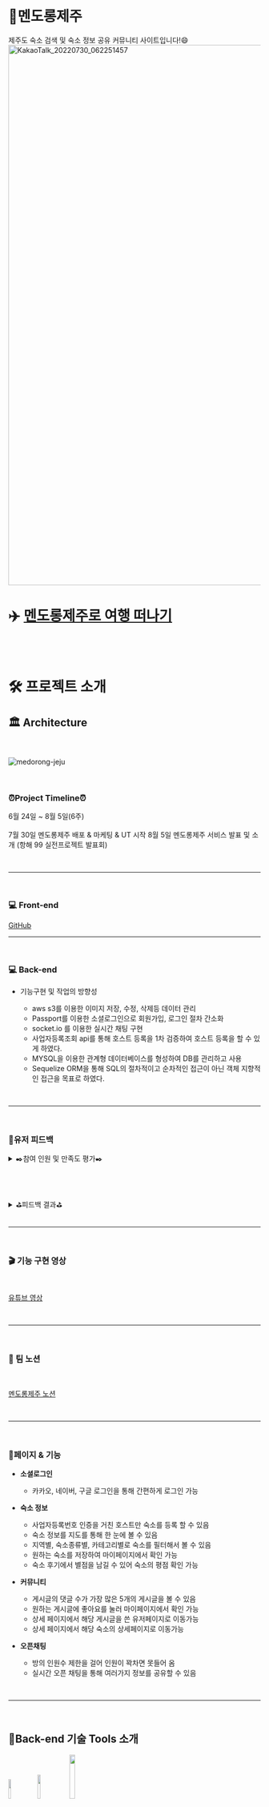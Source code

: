 # 🍊멘도롱제주
제주도 숙소 검색 및 숙소 정보 공유 커뮤니티 사이트입니다!😄
<img width="1080" alt="KakaoTalk_20220730_062251457" src="https://user-images.githubusercontent.com/72002228/182119833-9b6880d1-8c9d-46ea-aef1-a3ad55726899.png">

# ✈️ [멘도롱제주로 여행 떠나기](https://mendorong-jeju.co.kr)
<br><br>

# 🛠️ 프로젝트 소개

##  🏛 Architecture 
<br>

![medorong-jeju](https://user-images.githubusercontent.com/72002228/182095720-34abf61c-e3f4-4cd6-b19a-3db3149583c9.png)

<br>

### ⏰Project Timeline⏰

6월 24일 ~ 8월 5일(6주)<br><br>
7월 30일 멘도롱제주 배포 & 마케팅 & UT 시작
8월 5일 멘도롱제주 서비스 발표 및 소개 (항해 99 실전프로젝트 발표회)

<br>

----
<br>

### 💻 Front-end
[GitHub](https://github.com/Choiji92/final_project#readme)
<br>

----
<br>

### 💻 Back-end
* 기능구현 및 작업의 방향성<br>

  * aws s3를 이용한 이미지 저장, 수정, 삭제등 데이터 관리
  * Passport를 이용한 소셜로그인으로 회원가입, 로그인 절차 간소화
  * socket.io 를 이용한 실시간 채팅 구현
  * 사업자등록조회 api를 통해 호스트 등록을 1차 검증하여 호스트 등록을 할 수 있게 하였다.
  * MYSQL을 이용한 관계형 데이터베이스를 형성하여 DB를 관리하고 사용
  * Sequelize ORM을 통해 SQL의 절차적이고 순차적인 접근이 아닌 객체 지향적인 접근을 목표로 하였다.
  


<br>

-----

<br>

### 📝유저 피드백

<details>
<summary> ✒️참여 인원 및 만족도 평가✒️ </summary>
<br>
 
![유저 커뮤니티 차트(참여방법)](https://user-images.githubusercontent.com/72002228/183229041-9245e154-40d4-4f0b-b12a-160837b1ec98.png)
 
<br>
 

![유저 커뮤니티 차트(만족도 점수)](https://user-images.githubusercontent.com/72002228/183228983-48fba9fa-7534-41a7-ab59-937bcd30a2bd.png)

</details>

<br><br>
<details>
<summary>  ⛳피드백 결과⛳ </summary>
<br>
 
 
![유저피드백 반영결과](https://user-images.githubusercontent.com/72002228/183229128-cae145ca-2347-4b73-9608-81162baf9546.png)


</details>


<br>

-----

<br>


### 🎬 기능 구현 영상
<br>

 [유튜브 영상](https://www.youtube.com/watch?v=7FfDIUuBeQU)

<br>

-----

<br>

### 📘 팀 노션
<br>

 [멘도롱제주 노션](https://unmarred-judge-712.notion.site/875e0fb4b7bf42d69e2fe7b217286aaa)

<br>

-----

<br>

### 🦾페이지 & 기능

* **소셜로그인** <br>
 
  * 카카오, 네이버, 구글 로그인을 통해 간편하게 로그인 가능
* **숙소 정보**<br>
  * 사업자등록번호 인증을 거친 호스트만 숙소를 등록 할 수 있음
  * 숙소 정보를 지도를 통해 한 눈에 볼 수 있음
  * 지역별, 숙소종류별, 카테고리별로 숙소를 필터해서 볼 수 있음
  * 원하는 숙소를 저장하여 마이페이지에서 확인 가능
  * 숙소 후기에서 별점을 남길 수 있어 숙소의 평점 확인 가능
* **커뮤니티**<br>
  * 게시글의 댓글 수가 가장 많은 5개의 게시글을 볼 수 있음
  * 원하는 게시글에 좋아요를 눌러 마이페이지에서 확인 가능
  * 상세 페이지에서 해당 게시글을 쓴 유저페이지로 이동가능
  * 상세 페이지에서 해당 숙소의 상세페이지로 이동가능
* **오픈채팅**<br>
  * 방의 인원수 제한을 걸어 인원이 꽉차면 못들어 옴
  * 실시간 오픈 채팅을 통해 여러가지 정보를 공유할 수 있음

<br>

-----

<br>

## 🧰Back-end 기술 Tools 소개

 <img src="https://img.shields.io/badge/Node.js-339933?style=flat-square&logo=node.js&logoColor=white" width="10%" height="10%"/>&nbsp; <img src="https://img.shields.io/badge/Express-000000?style=flat-square&logo=express&logoColor=white" width="11%" height="11%"/>&nbsp; <img src="https://img.shields.io/badge/Amazon AWS-232F3E?style=flat-square&logo=Amazon AWS&logoColor=white" width="15%" height="15%"/><br><br> <img src="https://img.shields.io/badge/Amazon EC2-FF9900?style=flat-square&logo=Amazon EC2&logoColor=white" width="13%" height="13%"/>
 &nbsp; <img src="https://img.shields.io/badge/Amazon S3-569A31?style=flat-square&logo=Amazon S32&logoColor=white" width="10%" height="10%"/>
 &nbsp; <img src="https://img.shields.io/badge/MySQL-4479A1?style=flat-square&logo=MySQL&logoColor=white" width="9%" height="9%"/><br><br>
 <img src="https://img.shields.io/badge/Sequelize-52B0E7?style=flat-square&logo=Sequelize&logoColor=white" width="10%" height="10%"/>
 &nbsp;<img src="https://img.shields.io/badge/npm-CB3837?style=flat-square&logo=npm&logoColor=white" width="6%" height="6%"/>
 &nbsp;<img src="https://img.shields.io/badge/Passport-34E27A?style=flat-square&logo=Passport&logoColor=white" width="9%" height="9%"/>
 &nbsp;<img src="https://img.shields.io/badge/JSON Web Tokens-000000?style=flat-square&logo=JSON Web Tokens&logoColor=white" width="16%" height="16%"/>
 &nbsp;<img src="https://img.shields.io/badge/Socket.io-010101?style=flat-square&logo=Socket.io&logoColor=white" width="10%" height="10%"/>

<br>

-----

<br>

## 👥 팀원소개

| 역할 | 이름 | 분담 |
| ---- | ----- | --- |
| BE🔰 | 강유신[GitHub](https://github.com/Usiniverse) | 유저커뮤니티/호스트 숙소 등록 CRUD, AWS S3, HTTPS 배포 |
| BE | 윤기남[GitHub](https://github.com/wea9677) | 소셜로그인, user마이페이지, 리뷰, 저장하기 기능 |
| BE | 이재근[GitHub](https://github.com/flypig-hub) | 댓글, 좋아요, 채팅방  CRUD, socket 채팅기능 |
| FE🔰 | 최지훈[GitHub](https://github.com/Choiji92/final_project#readme) | 소셜로그인, 커뮤니티 글 관련 CRUD, 게시글 댓글 CRUD, 게시글 좋아요기능. 유저닉네임,프로필사진 수정, 실시간채팅, 지역 검색기능, 카테고리 필터기능, Https 배포, CI/CD |
| FE | 송완준[GitHub](https://github.com/natural-nine) | 숙소관련 CRUD, 숙소 저장기능, 숙소 후기 CRUD |
| Design | 김나영 | 디자인 담당 |

<br>

-----

<br>

## ⚽트러블슈팅
<br><br>
<details>
<summary> 💥 소셜로그인 구현 PassPort Redirect URL 설정 및 Scope 설정 💥 </summary>
<br>
문제점 : 소셜 로그인을 구현할때, 가장 초기에 생긴 문제중 하나로, 프론트엔드와 Redirect URL 일치시키지 <br>
않았을때 발생한 문제였다.<br>
다른문제점 : Scope의 경우 배포 후 발생했던 Kakao login 기능 이슈로, 데이터를 받아오는 Scope 설정이<br>
account_email로 설정이 되어있어 발생했던 문제였다.<br><br>

과정 : 해결 과정에서 Scope 관련 이슈는 전혀 예상하지 못했던 부분이라 상당히 많은 시간과 정신력을 소모했는데<br>
이유는 카카오 아이디 모두가 안되는 것이 아니라, 기존에 테스트에 사용했던 팀원들의 Id의 경우 정상적으로 회원가입, 로그인이
되었기 때문이다. 덕분에 많은 시간을 소모했고, Kakao 쪽의 문제인가 하여 Kakao Dev Talk에 질문을 남겨 문제의 원인을 찾고자<br>
했는데, 그 과정에서 Scope 관련 문제일 가능성이 있다는 힌트를 얻어 해결 할 수 있었다.<br><br>

해결 : Redirect URL 규칙을 프론트엔드와 맞춰 일치시켜 콜백 함수를 동작하게 하였고, Scope의 경우 프론트 코드에서
설정한 account_email 코드를 삭제함으로 해당 문제를 해결했다.

</details>


<details>
<summary> 💥 텍스트에디터(Toast UI)에서 이미지 업로드 💥 </summary>
<br>
문제점 : 텍스트에디터에서 입력하는 데이터는 html 형식으로 DB에 저장을 하게 되는데 이미지를 업로드하게 되면 자동으로<br> base64 URL로 변경되어 <img src=”base64:~~~~~~”/> 이런식으로 저장하게 되어 DB에 부담이 된다.<br> 
다른문제점 : 1. API가 2번 호출되는 상황이라 자원 낭비가 있다.<br>
&nbsp;&nbsp;&nbsp;&nbsp;&nbsp;&nbsp;&nbsp;&nbsp;&nbsp;&nbsp;&nbsp;&nbsp;&nbsp;&nbsp;&nbsp;&nbsp;&nbsp;&nbsp;&nbsp;&nbsp;&nbsp;2. 게시글 작성 중 페이지를 이탈했을 경우 이미 DB와 AWS S3에 저장된 이미지를 통제할 수 있는 방법이 없다.<br><br>

과정 : 1. API를 2개를 생성한다.<br>
&nbsp;&nbsp;&nbsp;&nbsp;&nbsp;&nbsp;&nbsp;&nbsp;&nbsp;&nbsp;&nbsp;2. 프론트엔드에서 이미지를 이미지에디터에 업로드 할 때마다 AWS S3에 업로드하는 API를 호출하여 S3 URL로 바꾼다. <br><br>
 
해결방안 : 1. 백엔드에서 파일객체들이 담긴 리스트를 S3에 저장 후 S3 URL을 blob URL이 담긴 리스트와 비교

&nbsp;&nbsp;&nbsp;&nbsp;&nbsp;&nbsp;&nbsp;&nbsp;&nbsp;&nbsp;&nbsp;&nbsp;&nbsp;&nbsp;&nbsp;&nbsp;&nbsp;2. 이미지 치환 후 데이터를 DB에 저장 
 

</details>


